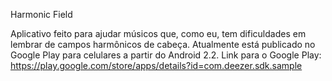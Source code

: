 Harmonic Field 

Aplicativo feito para ajudar músicos que, como eu, tem dificuldades em lembrar de campos harmônicos de cabeça.
Atualmente está publicado no Google Play para celulares a partir do Android 2.2. 
Link para o Google Play: https://play.google.com/store/apps/details?id=com.deezer.sdk.sample



